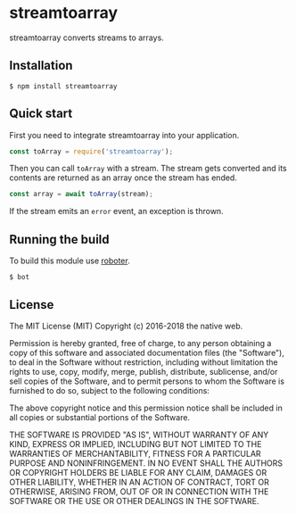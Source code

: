 # streamtoarray

streamtoarray converts streams to arrays.

## Installation

```shell
$ npm install streamtoarray
```

## Quick start

First you need to integrate streamtoarray into your application.

```javascript
const toArray = require('streamtoarray');
```

Then you can call `toArray` with a stream. The stream gets converted and its contents are returned as an array once the stream has ended.

```javascript
const array = await toArray(stream);
```

If the stream emits an `error` event, an exception is thrown.

## Running the build

To build this module use [roboter](https://www.npmjs.com/package/roboter).

```shell
$ bot
```

## License

The MIT License (MIT)
Copyright (c) 2016-2018 the native web.

Permission is hereby granted, free of charge, to any person obtaining a copy of this software and associated documentation files (the "Software"), to deal in the Software without restriction, including without limitation the rights to use, copy, modify, merge, publish, distribute, sublicense, and/or sell copies of the Software, and to permit persons to whom the Software is furnished to do so, subject to the following conditions:

The above copyright notice and this permission notice shall be included in all copies or substantial portions of the Software.

THE SOFTWARE IS PROVIDED "AS IS", WITHOUT WARRANTY OF ANY KIND, EXPRESS OR IMPLIED, INCLUDING BUT NOT LIMITED TO THE WARRANTIES OF MERCHANTABILITY, FITNESS FOR A PARTICULAR PURPOSE AND NONINFRINGEMENT. IN NO EVENT SHALL THE AUTHORS OR COPYRIGHT HOLDERS BE LIABLE FOR ANY CLAIM, DAMAGES OR OTHER LIABILITY, WHETHER IN AN ACTION OF CONTRACT, TORT OR OTHERWISE, ARISING FROM, OUT OF OR IN CONNECTION WITH THE SOFTWARE OR THE USE OR OTHER DEALINGS IN THE SOFTWARE.
